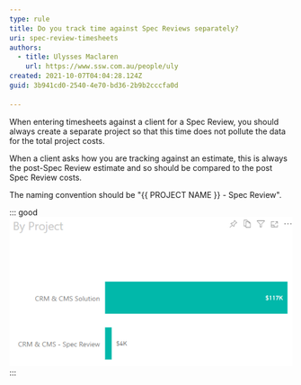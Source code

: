 ```yaml
---
type: rule
title: Do you track time against Spec Reviews separately?
uri: spec-review-timesheets
authors:
  - title: Ulysses Maclaren
    url: https://www.ssw.com.au/people/uly
created: 2021-10-07T04:04:28.124Z
guid: 3b941cd0-2540-4e70-bd36-2b9b2cccfa0d

---
```


When entering timesheets against a client for a Spec Review, you should always create a separate project so that this time does not pollute the data for the total project costs.

<!--endintro-->

When a client asks how you are tracking against an estimate, this is always the post-Spec Review estimate and so should be compared to the post Spec Review costs.

The naming convention should be "{{ PROJECT NAME }} - Spec Review".

::: good
![Figure: Good example - Spec Review costs clearly shown separate from the project costs](/rules/spec-review-timesheets/spec-review-costs.png)
:::

